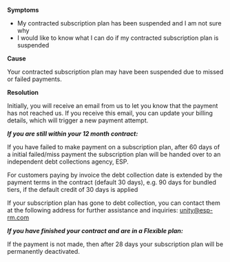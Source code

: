 

**Symptoms**


- My contracted subscription plan has been suspended and I am not sure why
- I would like to know what I can do if my contracted subscription plan is suspended



**Cause**



Your contracted subscription plan may have been suspended due to missed or failed payments.



**Resolution**



Initially, you will receive an email from us to let you know that the payment has not reached us. If you receive this email, you can update your billing details, which will trigger a new payment attempt.



***If you are still within your 12 month contract:***



If you have failed to make payment on a subscription plan, after 60 days of a initial failed/miss payment the subscription plan will be handed over to an independent debt collections agency, ESP.



For customers paying by invoice the debt collection date is extended by the payment terms in the contract (default 30 days), e.g. 90 days for bundled tiers, if the default credit of 30 days is applied



If your subscription plan has gone to debt collection, you can contact them at the following address for further assistance and inquiries: [unity@esp-rm.com](mailto:unity@esp-rm.com)



***If you have finished your contract and are in a Flexible plan:***



If the payment is not made, then after 28 days your subscription plan will be permanently deactivated.

